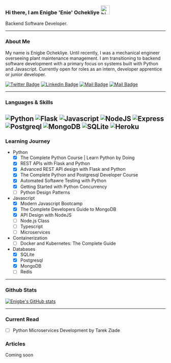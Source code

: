 ### Hi there, I am Enigbe 'Enie' Ochekliye <img src="https://user-images.githubusercontent.com/1303154/88677602-1635ba80-d120-11ea-84d8-d263ba5fc3c0.gif" width="28px" alt="hi">

Backend Software Developer.

---

### About Me
My name is Enigbe Ochekliye. Until recently, I was a mechanical engineer overseeing plant maintenance management.
I am transitioning to backend software development with a primary focus on systems built with Python and Javascript. Currently open for roles as an intern, developer apprentice or junior developer.


[![Twitter Badge](https://img.shields.io/badge/-@engb_os-1ca0f1?style=flat&labelColor=1ca0f1&logo=twitter&logoColor=white&link=https://twitter.com/engb_os)](https://twitter.com/engb_os)  [![Linkedin Badge](https://img.shields.io/badge/-enigbe-0e76a8?style=flat&labelColor=0e76a8&logo=linkedin&logoColor=white)](https://www.linkedin.com/in/enigbe/) [![Mail Badge](https://img.shields.io/badge/-@engb_smr-e84393?style=flat&labelColor=e84393&logo=instagram&logoColor=white)](https://instagram.com/engb_smr) [![Mail Badge](https://img.shields.io/badge/-enigbeos-c0392b?style=flat&labelColor=c0392b&logo=gmail&logoColor=white)](mailto:enigbeos@gmail.com)

---

### Languages & Skills

![Python](https://img.shields.io/badge/Python-14354C?style=for-the-badge&logo=python&logoColor=white)
![Flask](https://img.shields.io/badge/Flask-000000?style=for-the-badge&logo=flask&logoColor=white)
![Javascript](https://img.shields.io/badge/JavaScript-323330?style=for-the-badge&logo=javascript&logoColor=F7DF1E)
![NodeJS](https://img.shields.io/badge/Node.js-43853D?style=for-the-badge&logo=node.js&logoColor=white)
![Express](https://img.shields.io/badge/Express.js-404D59?style=for-the-badge)
![Postgreql](https://img.shields.io/badge/PostgreSQL-316192?style=for-the-badge&logo=postgresql&logoColor=white)
![MongoDB](https://img.shields.io/badge/MongoDB-4EA94B?style=for-the-badge&logo=mongodb&logoColor=white)
![SQLite](https://img.shields.io/badge/SQLite-07405E?style=for-the-badge&logo=sqlite&logoColor=white)
![Heroku](https://img.shields.io/badge/Heroku-430098?style=for-the-badge&logo=heroku&logoColor=white)
---

### Learning Journey
- Python
  - [x] The Complete Python Course | Learn Python by Doing
  - [x] REST APIs with Flask and Python
  - [x] Advanced REST API design with Flask and Python
  - [x] The Complete Python and Postgresql Developer Course
  - [x] Automated Softawre Testing with Python
  - [x] Getting Started with Python Concurrency
  - [ ] Python Design Patterns
- Javascript
  - [x] Modern Javascript Bootcamp
  - [x] The Complete Developers Guide to MongoDB
  - [x] API Design with NodeJS
  - [ ] Node.js Class
  - [ ] Typescript
  - [ ] Microservices
- Containerization
  - [ ] Docker and Kubernetes: The Complete Guide
- Databases
  - [x] SQLite
  - [x] Postgresql
  - [x] MongoDB
  - [ ] Redis

---

### Github Stats
[![Enigbe's GitHub stats](https://github-readme-stats.vercel.app/api?username=enigbe)](https://github.com/enigbe/github-readme-stats)

___

### Current Read
  - [ ] Python Microservices Development by Tarek Ziade

### Articles
Coming soon
